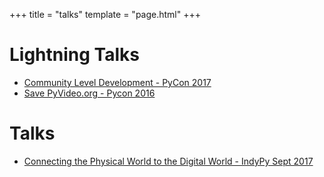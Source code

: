 +++
title = "talks"
template = "page.html"
+++
# Lightning Talks
- [Community Level Development - PyCon 2017](http://pyvideo.org/pycon-us-2017/lightning-talks-may-19th-2017-evening-session.html)
- [Save PyVideo.org - Pycon 2016](http://pyvideo.org/pyohio-2016/saturday-lightning-talks.html)

# Talks
- [Connecting the Physical World to the Digital World - IndyPy Sept 2017](https://www.youtube.com/user/sixfeetupcorp/videos)
